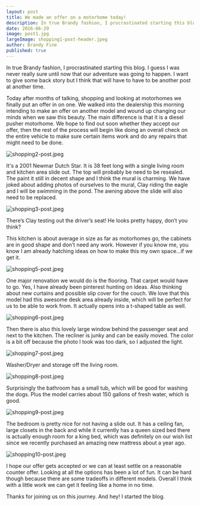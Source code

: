 ```yaml
---
layout: post
title: We made an offer on a motorhome today!
description: In true Brandy fashion, I procrastinated starting this blog.  I guess I was never really sure until now that our adventure was going to happen.  I want to give some back story but I think that will have to have to be another post at another time.
date: 2016-06-29
image: post1.jpg
largeImage: shopping1-post-header.jpeg
author: Brandy Fine
published: true
---
```


In true Brandy fashion, I procrastinated starting this blog.  I guess I was never really sure until now that 
our adventure was going to happen.  I want to give some back story but I think that will have to have to be 
another post at another time.

Today after months of talking, shopping and looking at motorhomes we finally put an offer in on one.   We walked 
into the dealership this morning intending to make an offer on another model and wound up changing our minds when 
we saw this beauty.  The main difference is that it is a diesel pusher motorhome.  We hope to find out soon whether 
they accept our offer, then the rest of the process will begin like doing an overall check on the entire vehicle 
to make sure certain items work and do any repairs that might need to be done.

![shopping2-post.jpeg]({{site.baseurl}}/images/shopping2-post.jpeg)

It's a 2001 Newmar Dutch Star. It is 38 feet long with a single living room and kitchen area slide out. The top 
will probably be need to be resealed.  The paint it still in decent shape and I think the mural is charming. We 
have joked about adding photos of ourselves to the mural, Clay riding the eagle and I will be swimming in the pond. 
The awning above the slide will also need to be replaced.

![shopping3-post.jpeg]({{site.baseurl}}/images/shopping3-post.jpeg)

There’s Clay testing out the driver’s seat!  He looks pretty happy, don’t you think?

This kitchen is about average in size as far as motorhomes go, the cabinets are in good shape and don’t need any 
work. However if you know me, you know I am already hatching ideas on how to make this my own space…if we get it.

![shopping5-post.jpeg]({{site.baseurl}}/images/shopping5-post.jpeg)

One major renovation we would do is the flooring. That carpet would have to go. Yes, I have already been pinterest 
hunting on ideas.  Also thinking about new curtains and possible slip cover for the couch. We love that this model 
had this awesome desk area already inside, which will be perfect for us to be able to work from. It actually opens 
into a t-shaped table as well.

![shopping6-post.jpeg]({{site.baseurl}}/images/shopping6-post.jpeg)

Then there is also this lovely large window behind the passenger seat and next to the kitchen. The recliner is junky 
and can be easily moved.  The color is a bit off because the photo I took was too dark, so I adjusted the light.

![shopping7-post.jpeg]({{site.baseurl}}/images/shopping7-post.jpeg)

Washer/Dryer and storage off the living room.

![shopping8-post.jpeg]({{site.baseurl}}/images/shopping8-post.jpeg)

Surprisingly the bathroom has a small tub, which will be good for washing the dogs. Plus the model carries about 150 
gallons of fresh water, which is good.

![shopping9-post.jpeg]({{site.baseurl}}/images/shopping9-post.jpeg)

The bedroom is  pretty nice for not having a slide out. It has a ceiling fan, large closets in the back and while it 
currently has a queen sized bed there is actually enough room for a king bed, which was definitely on our wish list 
since we recently purchased an amazing new mattress about a year ago.

![shopping10-post.jpeg]({{site.baseurl}}/images/shopping10-post.jpeg)

I hope our offer gets accepted or we can at least settle on a reasonable counter offer. Looking at all the options has 
been a lot of fun.  It can be hard though because there are some tradeoffs in different models.  Overall I think with a 
little work we can get it feeling like a home in no time.

Thanks for joining us on this journey. And hey! I started the blog.